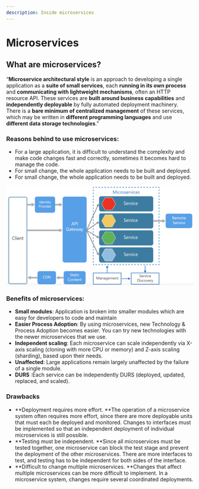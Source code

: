 ```yaml
---
description: Inside microservices
---
```


# Microservices

## What are microservices?

“**Microservice architectural style** is an approach to developing a single application as a **suite of small services**, each **running in its own process** and **communicating with lightweight mechanisms**, often an HTTP resource API. These services are **built around business capabilities** and **independently deployable** by fully automated deployment machinery. There is a **bare minimum of centralized management** of these services, which may be written in **different programming languages** and use **different data storage technologies**.”

### Reasons behind to use microservices:

* For a large application, it is difficult to understand the complexity and make code changes fast and correctly, sometimes it becomes hard to manage the code.
* For small change, the whole application needs to be built and deployed.
* For small change, the whole application needs to be built and deployed.

![Microservice - Middleware & Design Patterns](<../.gitbook/assets/image (2).png>)

### **Benefits of microservices:**

* **Small modules**: Application is broken into smaller modules which are easy for developers to code and maintain
* **Easier Process Adoption**: By using microservices, new Technology & Process Adoption becomes easier. You can try new technologies with the newer microservices that we use.
* **Independent scaling**: Each microservice can scale independently via X-axis scaling (cloning with more CPU or memory) and Z-axis scaling (sharding), based upon their needs.
* **Unaffected**: Large applications remain largely unaffected by the failure of a single module.
* **DURS** :Each service can be independently DURS (deployed, updated, replaced, and scaled).

### Drawbacks

* **Deployment requires more effort. **The operation of a microservice system often requires more effort, since there are more deployable units that must each be deployed and monitored. Changes to interfaces must be implemented so that an independent deployment of individual microservices is still possible.
* **Testing must be independent. **Since all microservices must be tested together, one microservice can block the test stage and prevent the deployment of the other microservices. There are more interfaces to test, and testing has to be independent for both sides of the interface.
* **Difficult to change multiple microservices. **Changes that affect multiple microservices can be more difficult to implement. In a microservice system, changes require several coordinated deployments.
